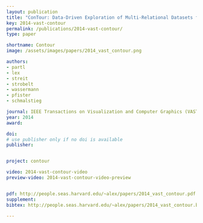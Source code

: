 ```yaml
---
layout: publication
title: "ConTour: Data-Driven Exploration of Multi-Relational Datasets for Drug Discovery"
key: 2014-vast-contour
permalink: /publications/2014-vast-contour/
type: paper

shortname: Contour
image: /assets/images/papers/2014_vast_contour.png

authors:
- partl
- lex
- streit
- strobelt
- wassermann
- pfister
- schmalstieg

journal: IEEE Transactions on Visualization and Computer Graphics (VAST '14), to appear
year: 2014
award:

doi:
# use publisher only if no doi is available
publisher:


project: contour

video: 2014-vast-contour-video
preview-video: 2014-vast-contour-video-preview


pdf: http://people.seas.harvard.edu/~alex/papers/2014_vast_contour.pdf
supplement:
bibtex: http://people.seas.harvard.edu/~alex/papers/2014_vast_contour.bib

---
```


